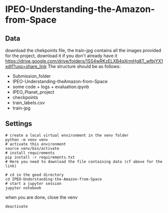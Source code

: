 # IPEO-Understanding-the-Amazon-from-Space

## Data
download the chekpoints file, the train-jpg contains all the images provided for the project, download it if you don't already have it
https://drive.google.com/drive/folders/1SS4wRKzELXB4qXrmHg8T_wfbjYX1xdIf?usp=share_link
The structure should be as follows:
 - Submission_folder  
  - IPEO-Understanding-theAmazon-from-Space  
   - some code + logs + evaluation.ipynb
  - IPEO_Planet_project  
   - checkpoints  
   - train_labels.csv
   - train-jpg
## Settings

    # create a local virtual environment in the venv folder
    python -m venv venv
    # activate this environment
    source venv/bin/activate
    # install requirements
    pip install -r requirements.txt
    # Here you need to download the file containing data (cf above for the link)
    
    # cd in the good directory
    cd IPEO-Understanding-the-Amazon-from-Space
    # start a jupyter session
    jupyter notebook  

when you are done, close the venv  

    deactivate
